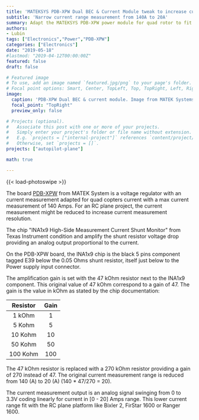 ```yaml
---
title: 'MATEKSYS PDB-XPW Dual BEC & Current Module tweak to increase current measurement sensitivity'
subtitle: 'Narrow current range measurement from 140A to 20A'
summary: Adapt the MATEKSYS PDB-XPW power module for quad rotor to fit electric RC plane with lower current requirements. Change current measurement range by replacing one single resistor from the Op-Amp current measurement circuit.
authors:
- Lubin
tags: ["Electronics","Power","PDB-XPW"]
categories: ["Electronics"]
date: "2019-05-18"
#lastmod: "2019-04-12T00:00:00Z"
featured: false
draft: false

# Featured image
# To use, add an image named `featured.jpg/png` to your page's folder.
# Focal point options: Smart, Center, TopLeft, Top, TopRight, Left, Right, BottomLeft, Bottom, BottomRight
image:
  caption: 'PDB-XPW Dual BEC & current module. Image from MATEK Systems.'
  focal_point: "TopRight"
  preview_only: false

# Projects (optional).
#   Associate this post with one or more of your projects.
#   Simply enter your project's folder or file name without extension.
#   E.g. `projects = ["internal-project"]` references `content/project/deep-learning/index.md`.
#   Otherwise, set `projects = []`.
projects: ["autopilot-plane"]

math: true

---
```


<!-- Enable Photo Swipe + gallery features -->
{{< load-photoswipe >}}

The board [PDB-XPW](http://www.mateksys.com/?portfolio=pdb-xpw) from MATEK System is a voltage regulator with an current measurement adapted for quad copters current with a max current measurement of 140 Amps. For an RC plane project, the current measurement might be reduced to increase current measurement resolution.

The chip "INA1x9 High-Side Measurement Current Shunt Monitor" from Texas Instrument condition and amplify the shunt resistor voltage drop providing an analog output proportional to the current.

On the PDB-XPW board, the INA1x9 chip is the black 5 pins component tagged E39 below the 0.05 Ohms shunt resistor, itself just below to the Power supply input connector.

The amplification gain is set with the 47 kOhm resistor next to the INA1x9 component. This original value of 47 kOhm correspond to a gain of 47.
The gain is the value in kOhm as stated by the chip documentation: 

|Resistor|Gain|
|:---:|:---:|
|1 kOhm | 1 |
|5 Kohm | 5 |
|10 Kohm | 10 |
|50 Kohm | 50 |
|100 Kohm | 100 |

The 47 kOhm resistor is replaced with a 270 kOhm resistor providing a gain of 270 instead of 47. 
The original current measurement range is reduced from 140 (A) to 20 (A) (140 * 47/270 = 20). 

The current measurement output is an analog signal swinging from 0 to 3.3V coding linearly for current in [0 - 20] Amps range. This lower current range fit with the RC plane platform like Bixler 2, FirStar 1600 or Ranger 1600.
